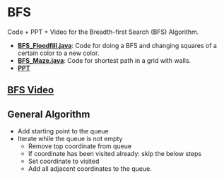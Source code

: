# BFS
Code + PPT + Video for the Breadth-first Search (BFS) Algorithm.

- [**BFS_Floodfill.java**](https://github.com/PESH-Computer-Science/BFS/blob/main/BFS_Floodfill.java): Code for doing a BFS and changing squares of a certain color to a new color.
- [**BFS_Maze.java**](https://github.com/PESH-Computer-Science/BFS/blob/main/BFS_Maze.java): Code for shortest path in a grid with walls.
- [**PPT**](https://github.com/PESH-Computer-Science/BFS/blob/main/BFS.pptx)

## [**BFS Video**](https://youtu.be/7UhCFunIQ0U)

## General Algorithm
- Add starting point to the queue
- Iterate while the queue is not empty
  - Remove top coordinate from queue
  - If coordinate has been visited already: skip the below steps
  - Set coordinate to visited
  - Add all adjacent coordinates to the queue.

